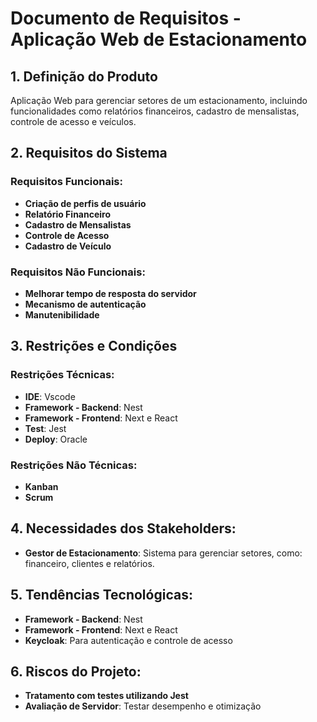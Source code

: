 # Documento de Requisitos - Aplicação Web de Estacionamento

## 1. Definição do Produto

Aplicação Web para gerenciar setores de um estacionamento, incluindo funcionalidades como relatórios financeiros, cadastro de mensalistas, controle de acesso e veículos.

## 2. Requisitos do Sistema

### Requisitos Funcionais:

- **Criação de perfis de usuário**
- **Relatório Financeiro**
- **Cadastro de Mensalistas**
- **Controle de Acesso**
- **Cadastro de Veículo**

### Requisitos Não Funcionais:

- **Melhorar tempo de resposta do servidor**
- **Mecanismo de autenticação**
- **Manutenibilidade**

## 3. Restrições e Condições

### Restrições Técnicas:

- **IDE**: Vscode
- **Framework - Backend**: Nest
- **Framework - Frontend**: Next e React
- **Test**: Jest
- **Deploy**: Oracle

### Restrições Não Técnicas:

- **Kanban**
- **Scrum**

## 4. Necessidades dos Stakeholders:

- **Gestor de Estacionamento**: Sistema para gerenciar setores, como: financeiro, clientes e relatórios.

## 5. Tendências Tecnológicas:

- **Framework - Backend**: Nest
- **Framework - Frontend**: Next e React
- **Keycloak**: Para autenticação e controle de acesso

## 6. Riscos do Projeto:

- **Tratamento com testes utilizando Jest**
- **Avaliação de Servidor**: Testar desempenho e otimização
